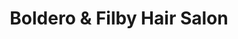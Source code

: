 ---
title: "Boldero & Filby Hair Salon"
url: /kings-lynn/boldero-and-filby-hair-salon/
shop: hairdresser
---